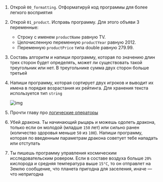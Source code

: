 1. Открой `00_formatting`. Отформатируй код программы для более легкого восприятия

2. Открой `01_product`. Исправь программу. Для этого объяви 3 переменные:
   - Строку с именем `productName` равную TV.
   - Целочисленную переменную `productYear` равную 2012.
   - Переменную `productPrice` типа double равную 279.99.

3. Составь алгоритм и напиши программу, которая по значению длин трех сторон будет определять, может ли существовать такой треугольник или нет. В треугольнике сумма двух сторон больше третьей

4. Напиши программу, которая сортирует двух игроков и выводит их имена в порядке возрастания их рейтинга. Для хранения текста используется тип `string`

   ![img](https://camo.githubusercontent.com/713fb9d44d19e623912e1618ad9c526139bce7e0/68747470733a2f2f6170692e6d6f6e6f736e61702e636f6d2f7270632f66696c652f646f776e6c6f61643f69643d784e633130564957595845674e453936594e4e7850776e6a754369586874)

5. Прочти главу про [логические операторы](https://github.com/CSharpWizards/Shared/wiki/2.-Условия.-Логические-операторы)

6. Убей дракона. Ты начинающий рыцарь и можешь одолеть дракона, только если он молодой (младше `150` лет) или сильно ранен (количество здоровья меньше `50` из `100`). Напиши программу, которая по введенным параметрам дракона советует тебе нападать или отступать

7. Ты пишешь программу управления космическим исследовательским ровером. Если в составе воздуха больше `20%` кислорода и средняя температура выше `15°C`, то он отправлет на Землю сообщение, что планета пригодна для заселения, иначе — что непригодна
